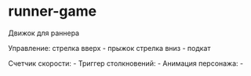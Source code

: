 # runner-game

Движок для раннера

Управление: 
  стрелка вверх - прыжок
  стрелка вниз - подкат

Счетчик скорости: -
Триггер столкновений: -
Анимация персонажа: -
